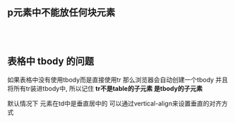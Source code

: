 ## p元素中不能放任何块元素

<br><br>

## 表格中 tbody 的问题
如果表格中没有使用tbody而是直接使用tr 那么浏览器会自动创建一个tbody 并且将所有tr装进tbody中, 所以记住 **tr不是table的子元素 是tbody的子元素**

默认情况下 元素在td中是垂直居中的 可以通过vertical-align来设置垂直的对齐方式